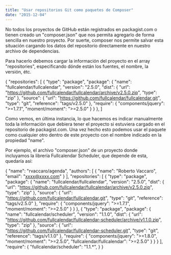 ```yaml
---
title: "Usar repositorios Git como paquetes de Composer"
date: "2015-12-04"
---
```


No todos los proyectos de GitHub están registrados en packagist.com o tienen creado un "composer.json" que nos permita agregarlo de forma sencilla en nuestro proyecto. Por suerte, composer nos permite salvar esta situación cargando los datos del repositorio directamente en nuestro archivo de dependencias.

Para hacerlo debemos cargar la información del proyecto en el array "repositories", especificando dónde están los fuentes, el nombre, la versión, étc.

{
  "repositories": \[
    {
      "type": "package",
      "package": {
        "name": "fullcalendar/fullcalendar",
        "version": "2.5.0",
        "dist": {
          "url": "https://github.com/fullcalendar/fullcalendar/archive/v2.5.0.zip",
          "type": "zip"
        },
        "source": {
          "url": "https://github.com/fullcalendar/fullcalendar.git",
          "type": "git",
          "reference": "tags/v2.5.0"
        },
        "require": {
          "components/jquery": ">=1.7.1",
          "moment/moment": ">=2.5.0"
        }
      }
    },
  \]

Como vemos, en última instancia, lo que hacemos es indicar manualmente toda la información que debiera tener el proyecto si estuviera cargado en el repositorio de packagist.com. Una vez hecho esto podemos usar el paquete como cualquier otro dentro de este proyecto con el nombre indicado en la propiedad "name".

Por ejemplo, el archivo "composer.json" de un proyecto donde incluyamos la librería Fullcalendar Scheduler, que depende de esta, quedaría así:

{
  "name": "rvaccaro/agenda",
  "authors": \[
    {
      "name": "Roberto Vaccaro",
      "email": "xxxx@xxxx.com"
    }
  \],
  "repositories": \[
    {
      "type": "package",
      "package": {
        "name": "fullcalendar/fullcalendar",
        "version": "2.5.0",
        "dist": {
          "url": "https://github.com/fullcalendar/fullcalendar/archive/v2.5.0.zip",
          "type": "zip"
        },
        "source": {
          "url": "https://github.com/fullcalendar/fullcalendar.git",
          "type": "git",
          "reference": "tags/v2.5.0"
        },
        "require": {
          "components/jquery": ">=1.7.1",
          "moment/moment": ">=2.5.0"
        }
      }
    },
    {
      "type": "package",
      "package": {
        "name": "fullcalendar/scheduler",
        "version": "1.1.0",
        "dist": {
          "url": "https://github.com/fullcalendar/fullcalendar-scheduler/archive/v1.1.0.zip",
          "type": "zip"
        },
        "source": {
          "url": "https://github.com/fullcalendar/fullcalendar-scheduler.git",
          "type": "git",
          "reference": "tags/v1.1.0"
        },
        "require": {
          "components/jquery": ">=1.8.0",
          "moment/moment": ">=2.5.0",
          "fullcalendar/fullcalendar": ">=2.5.0"
        }
      }
    }
  \],
  "require": {
    "fullcalendar/scheduler": "1.1.\*",
  }
}
